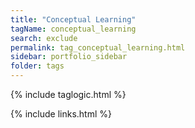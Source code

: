 ```yaml
---
title: "Conceptual Learning"
tagName: conceptual_learning
search: exclude
permalink: tag_conceptual_learning.html
sidebar: portfolio_sidebar
folder: tags
---
```

{% include taglogic.html %}

{% include links.html %}
